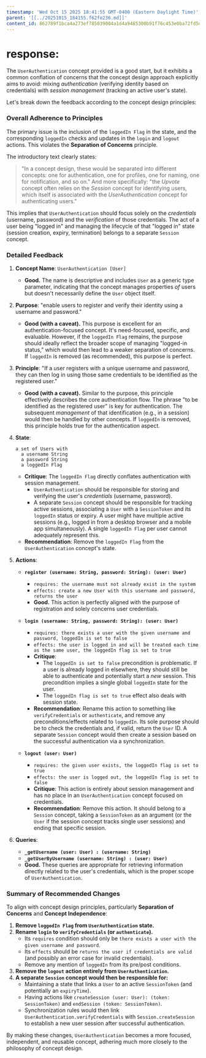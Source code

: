 ```yaml
---
timestamp: 'Wed Oct 15 2025 18:41:55 GMT-0400 (Eastern Daylight Time)'
parent: '[[../20251015_184155.f62fe236.md]]'
content_id: 862789f1bca4a273ef785039004a1d4a9485300b91f76c453e0ba72fd5d38c97
---
```


# response:

The `UserAuthentication` concept provided is a good start, but it exhibits a common conflation of concerns that the concept design approach explicitly aims to avoid: mixing *authentication* (verifying identity based on credentials) with *session management* (tracking an active user's state).

Let's break down the feedback according to the concept design principles:

### Overall Adherence to Principles

The primary issue is the inclusion of the `loggedIn Flag` in the state, and the corresponding `loggedIn` checks and updates in the `login` and `logout` actions. This violates the **Separation of Concerns** principle.

The introductory text clearly states:

> "In a concept design, these would be separated into different concepts: one for authentication, one for profiles, one for naming, one for notification, and so on."
> And more specifically:
> "the *Upvote* concept often relies on the *Session* concept for identifying users, which itself is associated with the *UserAuthentication* concept for authenticating users."

This implies that `UserAuthentication` should focus solely on the *credentials* (username, password) and the *verification* of those credentials. The act of a user being "logged in" and managing the lifecycle of that "logged in" state (session creation, expiry, termination) belongs to a separate `Session` concept.

### Detailed Feedback

1. **Concept Name**: `UserAuthentication [User]`
   * **Good.** The name is descriptive and includes `User` as a generic type parameter, indicating that the concept manages properties *of* users but doesn't necessarily define the `User` object itself.

2. **Purpose**: "enable users to register and verify their identity using a username and password."
   * **Good (with a caveat).** This purpose is excellent for an authentication-focused concept. It's need-focused, specific, and evaluable. However, if the `loggedIn Flag` remains, the purpose should ideally reflect the broader scope of managing "logged-in status," which would then lead to a weaker separation of concerns. If `loggedIn` is removed (as recommended), this purpose is perfect.

3. **Principle**: "If a user registers with a unique username and password, they can then log in using those same credentials to be identified as the registered user."
   * **Good (with a caveat).** Similar to the purpose, this principle effectively describes the core authentication flow. The phrase "to be identified as the registered user" is key for authentication. The subsequent *management* of that identification (e.g., in a session) would then be handled by other concepts. If `loggedIn` is removed, this principle holds true for the authentication aspect.

4. **State**:
   ```
   a set of Users with
     a username String
     a password String
     a loggedIn Flag
   ```
   * **Critique**: The `loggedIn Flag` directly conflates authentication with session management.
     * `UserAuthentication` should be responsible for storing and verifying the user's *credentials* (username, password).
     * A separate `Session` concept should be responsible for tracking active sessions, associating a `User` with a `SessionToken` and its `loggedIn` status or expiry. A user might have multiple active sessions (e.g., logged in from a desktop browser and a mobile app simultaneously). A single `loggedIn Flag` per user cannot adequately represent this.
   * **Recommendation**: Remove the `loggedIn Flag` from the `UserAuthentication` concept's state.

5. **Actions**:

   * **`register (username: String, password: String): (user: User)`**
     * `requires: the username must not already exist in the system`
     * `effects: create a new User with this username and password, returns the user`
     * **Good.** This action is perfectly aligned with the purpose of registration and solely concerns user credentials.

   * **`login (username: String, password: String): (user: User)`**
     * `requires: there exists a user with the given username and password, loggedIn is set to false`
     * `effects: the user is logged in and will be treated each time as the same user, the loggedIn flag is set to true`
     * **Critique**:
       * The `loggedIn is set to false` precondition is problematic. If a user is already logged in elsewhere, they should still be able to authenticate and potentially start a *new* session. This precondition implies a single global `loggedIn` state for the user.
       * The `loggedIn flag is set to true` effect also deals with session state.
     * **Recommendation**: Rename this action to something like `verifyCredentials` or `authenticate`, and remove any preconditions/effects related to `loggedIn`. Its sole purpose should be to check the credentials and, if valid, return the `User` ID. A separate `Session` concept would then create a session based on the successful authentication via a synchronization.

   * **`logout (user: User)`**
     * `requires: the given user exists, the loggedIn flag is set to true`
     * `effects: the user is logged out, the loggedIn flag is set to false`
     * **Critique**: This action is entirely about session management and has no place in an `UserAuthentication` concept focused on credentials.
     * **Recommendation**: Remove this action. It should belong to a `Session` concept, taking a `SessionToken` as an argument (or the `User` if the session concept tracks single user sessions) and ending that specific session.

6. **Queries**:

   * **`_getUsername (user: User) : (username: String)`**
   * **`_getUserByUsername (username: String) : (user: User)`**
   * **Good.** These queries are appropriate for retrieving information directly related to the user's credentials, which is the proper scope of `UserAuthentication`.

### Summary of Recommended Changes

To align with concept design principles, particularly **Separation of Concerns** and **Concept Independence**:

1. **Remove `loggedIn Flag` from `UserAuthentication` state.**
2. **Rename `login` to `verifyCredentials` (or `authenticate`).**
   * Its `requires` condition should only be `there exists a user with the given username and password`.
   * Its `effects` should be `returns the user if credentials are valid` (and possibly an error case for invalid credentials).
   * Remove any mention of `loggedIn` from its pre/post conditions.
3. **Remove the `logout` action entirely from `UserAuthentication`.**
4. **A separate `Session` concept would then be responsible for:**
   * Maintaining a state that links a `User` to an active `SessionToken` (and potentially an `expiryTime`).
   * Having actions like `createSession (user: User): (token: SessionToken)` and `endSession (token: SessionToken)`.
   * Synchronization rules would then link `UserAuthentication.verifyCredentials` with `Session.createSession` to establish a new user session after successful authentication.

By making these changes, `UserAuthentication` becomes a more focused, independent, and reusable concept, adhering much more closely to the philosophy of concept design.
